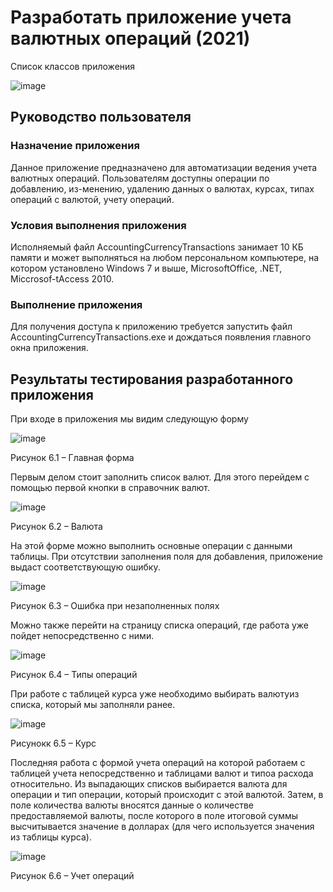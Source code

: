 # Разработать приложение учета валютных операций (2021)

Список классов приложения

![image](https://github.com/Evgescha/2101-959-AccountingCurrencyTransactions/assets/38140129/82e1757f-1715-440f-9e35-b1112578b2bf)

## Руководство пользователя
### Назначение приложения
Данное приложение предназначено для автоматизации ведения учета валютных операций. Пользователям доступны операции по добавлению, из-менению, удалению данных о валютах, курсах, типах операций с валютой, учету операций.

### Условия выполнения приложения
Исполняемый файл AccountingCurrencyTransactions занимает 10 КБ памяти и может выполняться на любом персональном компьютере, на котором установлено Windows 7 и выше, MicrosoftOffice, .NET, Miccrosof-tAccess 2010.
### Выполнение приложения
Для получения доступа к приложению требуется запустить файл AccountingCurrencyTransactions.exe и дождаться появления главного окна приложения.
 
## Результаты тестирования разработанного приложения
При входе в приложения мы видим следующую форму
 
 ![image](https://github.com/Evgescha/2101-959-AccountingCurrencyTransactions/assets/38140129/3b37222c-b6f6-4c32-9945-49cf0759e28c)

Рисунок 6.1 – Главная форма

Первым делом стоит заполнить список валют. Для этого перейдем с помощью первой кнопки в справочник валют.
 
 ![image](https://github.com/Evgescha/2101-959-AccountingCurrencyTransactions/assets/38140129/814a09b3-7e0d-44e8-9fdb-f8e615df809d)

Рисунок 6.2 – Валюта

На этой форме можно выполнить основные операции с данными таблицы. При отсутствии заполнения поля для добавления, приложение выдаст соответствующую ошибку.
 
 ![image](https://github.com/Evgescha/2101-959-AccountingCurrencyTransactions/assets/38140129/496aac66-d492-4328-a480-6c7b81c32c9e)

Рисунок 6.3 – Ошибка при незаполненных полях

Можно также перейти на страницу списка операций, где работа уже пойдет непосредственно с ними.
 
 ![image](https://github.com/Evgescha/2101-959-AccountingCurrencyTransactions/assets/38140129/7def10a3-b477-496c-8a38-3d90f1efae00)

Рисунок 6.4 – Типы операций

При работе с таблицей курса уже необходимо выбирать валютуиз списка, который мы заполняли ранее.
 
 ![image](https://github.com/Evgescha/2101-959-AccountingCurrencyTransactions/assets/38140129/ae4ce431-d6a3-4d9a-985c-b5e23b17ab45)

Рисунокк 6.5 – Курс

Последняя работа с формой учета операций на которой работаем с таблицей учета непосредственно и таблицами валют и типоа расхода относительно.
Из выпадающих списков выбирается валюта для операции и тип операции, который происходит с этой валютой. Затем, в поле количества валюты вносятся данные о количестве предоставляемой валюты, после которого в поле итоговой суммы высчитывается значение в долларах (для чего используется значения из таблицы курса).
 
 ![image](https://github.com/Evgescha/2101-959-AccountingCurrencyTransactions/assets/38140129/ec978b00-bb26-42a8-af87-af268f67ece6)

Рисунок 6.6 – Учет операций









